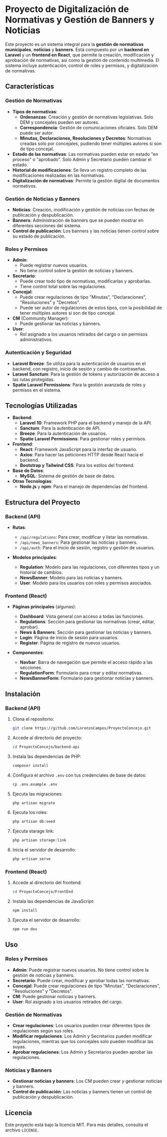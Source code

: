 # Proyecto de Digitalización de Normativas y Gestión de Banners y Noticias

Este proyecto es un sistema integral para la **gestión de normativas municipales**, **noticias** y **banners**. Está compuesto por un **backend en Laravel** y un **frontend en React**, que permite la creación, modificación y aprobación de normativas, así como la gestión de contenido multimedia. El sistema incluye autenticación, control de roles y permisos, y digitalización de normativas.

## Características

### Gestión de Normativas

- **Tipos de normativas**:
  - **Ordenanzas**: Creación y gestión de normativas legislativas. Solo DEM y concejales pueden ser autores.
  - **Correspondencia**: Gestión de comunicaciones oficiales. Solo DEM puede ser autor.
  - **Minutas, Declaraciones, Resoluciones y Decretos**: Normativas creadas solo por concejales, pudiendo tener múltiples autores si son de tipo concejal.
- **Estado de las normativas**: Las normativas pueden estar en estado "en proceso" o "aprobado". Solo Admin y Secretario pueden cambiar el estado.
- **Historial de modificaciones**: Se lleva un registro completo de las modificaciones realizadas en las normativas.
- **Digitalización de normativas**: Permite la gestión digital de documentos normativos.

### Gestión de Noticias y Banners

- **Noticias**: Creación, modificación y gestión de noticias con fechas de publicación y despublicación.
- **Banners**: Administración de banners que se pueden mostrar en diferentes secciones del sistema.
- **Control de publicación**: Los banners y las noticias tienen control sobre su estado de publicación.

### Roles y Permisos

- **Admin**:
  - Puede registrar nuevos usuarios.
  - No tiene control sobre la gestión de noticias y banners.
- **Secretario**:
  - Puede crear todo tipo de normativas, modificarlas y aprobarlas.
  - Tiene control total sobre las regulaciones.
- **Concejal**:
  - Puede crear regulaciones de tipo "Minutas", "Declaraciones", "Resoluciones" y "Decretos".
  - Puede ser autor de regulaciones de estos tipos, con la posibilidad de tener múltiples autores si son de tipo concejal.
- **CM** (Community Manager):
  - Puede gestionar las noticias y banners.
- **User**:
  - Rol asignado a los usuarios retirados del cargo o sin permisos administrativos.

### Autenticación y Seguridad

- **Laravel Breeze**: Se utiliza para la autenticación de usuarios en el backend, con registro, inicio de sesión y cambio de contraseñas.
- **Laravel Sanctum**: Para la gestión de tokens y autorización de acceso a las rutas protegidas.
- **Spatie Laravel Permissions**: Para la gestión avanzada de roles y permisos en el sistema.

## Tecnologías Utilizadas

- **Backend**:
  - **Laravel 10**: Framework PHP para el backend y manejo de la API.
  - **Sanctum**: Para la autenticación de API.
  - **Breeze**: Para la autenticación de usuarios.
  - **Spatie Laravel Permissions**: Para gestionar roles y permisos.
- **Frontend**:
  - **React**: Framework JavaScript para la interfaz de usuario.
  - **Axios**: Para hacer las peticiones HTTP desde React hacia el backend.
  - **Bootstrap y Tailwind CSS**: Para los estilos del frontend.
- **Base de Datos**:
  - **MySQL**: Sistema de gestión de base de datos.
- **Otras Tecnologías**:
  - **Node.js** y **npm**: Para el manejo de dependencias del frontend.

## Estructura del Proyecto

### Backend (API)

- **Rutas**:
  - `/api/regulations`: Para crear, modificar y listar las normativas.
  - `/api/news_banners`: Para gestionar las noticias y banners.
  - `/api/auth`: Para el inicio de sesión, registro y gestión de usuarios.
  
- **Modelos principales**:
  - **Regulation**: Modelo para las regulaciones, con diferentes tipos y un historial de cambios.
  - **NewsBanner**: Modelo para las noticias y banners.
  - **User**: Modelo para los usuarios con roles y permisos asociados.

### Frontend (React)

- **Páginas principales** (algunas):
  - **Dashboard**: Vista general con acceso a todas las funciones.
  - **Regulations**: Sección para gestionar las normativas (crear, editar, aprobar).
  - **News & Banners**: Sección para gestionar las noticias y banners.
  - **Login**: Página de inicio de sesión para usuarios.
  - **Register**: Página de registro de nuevos usuarios.
  
- **Componentes**:
  - **Navbar**: Barra de navegación que permite el acceso rápido a las secciones.
  - **RegulationForm**: Formulario para crear y editar normativas.
  - **NewsBannerForm**: Formulario para gestionar noticias y banners.

## Instalación

### Backend (API)

1. Clona el repositorio:
   ```bash
   git clone https://github.com/LorenzoCampos/ProyectoConcejo.git
   ```

2. Accede al directorio del proyecto:
   ```bash
   cd ProyectoConcejo/backend-api
   ```

3. Instala las dependencias de PHP:
   ```bash
   composer install
   ```

4. Configura el archivo `.env` con tus credenciales de base de datos:
   ```bash
   cp .env.example .env
   ```

5. Ejecuta las migraciones:
   ```bash
   php artisan migrate
   ```

6. Ejecuta los roles:
   ```bash
   php artisan db:seed 
   ```

6. Ejecuta starage link:
   ```bash
   php artisan storage:link 
   ```

7. Inicia el servidor de desarrollo:
   ```bash
   php artisan serve
   ```

### Frontend (React)

1. Accede al directorio del frontend:
   ```bash
   cd ProyectoConcejo/FrontEnd
   ```

2. Instala las dependencias de JavaScript:
   ```bash
   npm install
   ```

3. Ejecuta el servidor de desarrollo:
   ```bash
   npm run dev
   ```

## Uso

### Roles y Permisos

- **Admin**: Puede registrar nuevos usuarios. No tiene control sobre la gestión de noticias y banners.
- **Secretario**: Puede crear, modificar y aprobar todas las normativas.
- **Concejal**: Puede crear regulaciones de tipo "Minutas", "Declaraciones", "Resoluciones" y "Decretos".
- **CM**: Puede gestionar noticias y banners.
- **User**: Rol asignado a los usuarios retirados del cargo.

### Gestión de Normativas

- **Crear regulaciones**: Los usuarios pueden crear diferentes tipos de regulaciones según sus roles.
- **Modificar regulaciones**: Los Admin y Secretarios pueden modificar regulaciones, mientras que los concejales solo pueden modificar las suyas.
- **Aprobar regulaciones**: Los Admin y Secretarios pueden aprobar las regulaciones.

### Noticias y Banners

- **Gestionar noticias y banners**: Los CM pueden crear y gestionar noticias y banners.
- **Control de publicación**: Las noticias y banners tienen un control de publicación y despublicación.

## Licencia

Este proyecto está bajo la licencia MIT. Para más detalles, consulta el archivo `LICENSE`.